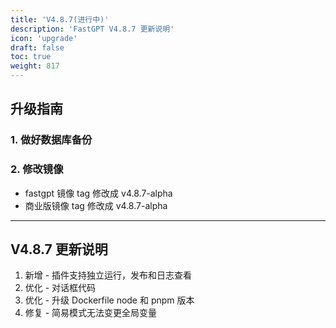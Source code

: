 ```yaml
---
title: 'V4.8.7(进行中)'
description: 'FastGPT V4.8.7 更新说明'
icon: 'upgrade'
draft: false
toc: true
weight: 817
---
```


## 升级指南

### 1. 做好数据库备份

### 2. 修改镜像

- fastgpt 镜像 tag 修改成 v4.8.7-alpha
- 商业版镜像 tag 修改成 v4.8.7-alpha

-------

## V4.8.7 更新说明

1. 新增 - 插件支持独立运行，发布和日志查看
2. 优化 - 对话框代码
3. 优化 - 升级 Dockerfile node 和 pnpm 版本
4. 修复 - 简易模式无法变更全局变量
